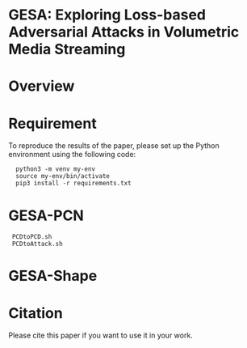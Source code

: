 # GESA: Exploring Loss-based Adversarial Attacks in Volumetric Media Streaming

# Overview


# Requirement

To reproduce the results of the paper, please set up the Python environment using the following code:

      python3 -m venv my-env
      source my-env/bin/activate
      pip3 install -r requirements.txt
   
# GESA-PCN

     PCDtoPCD.sh
     PCDtoAttack.sh

# GESA-Shape




# Citation

Please cite this paper if you want to use it in your work.

